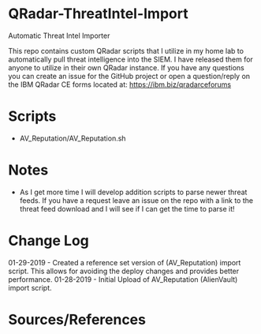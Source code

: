 # QRadar-ThreatIntel-Import
Automatic Threat Intel Importer

This repo contains custom QRadar scripts that I utilize in my home lab to automatically pull threat intelligence into the SIEM. I have released them for anyone to utilize in their own QRadar instance. If you have any questions you can create an issue for the GitHub project or open a question/reply on the IBM QRadar CE forms located at: https://ibm.biz/qradarceforums

# Scripts
  - AV_Reputation/AV_Reputation.sh

# Notes
  - As I get more time I will develop addition scripts to parse newer threat feeds. If you have a request leave an issue on the repo with a link to the threat feed download and I will see if I can get the time to parse it!

# Change Log
01-29-2019 - Created a reference set version of (AV_Reputation) import script. This allows for avoiding the deploy changes and provides better performance. 
01-28-2019 - Initial Upload of AV_Reputation (AlienVault) import script.

# Sources/References
